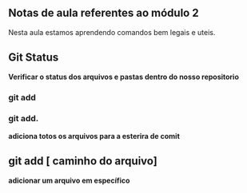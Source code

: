 ## Notas de aula referentes ao módulo 2

Nesta aula estamos aprendendo comandos bem legais e uteis.

## Git Status

**Verificar o status dos arquivos e pastas dentro do nosso repositorio**

### git add

### git add. 

**adiciona totos os arquivos para a esterira de comit**

## git add [ caminho do arquivo]

**adicionar um arquivo em específico**